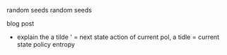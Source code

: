 random seeds
random seeds



blog post

- explain the a tilde ' = next state action of current pol, a tidle = current state
policy entropy

